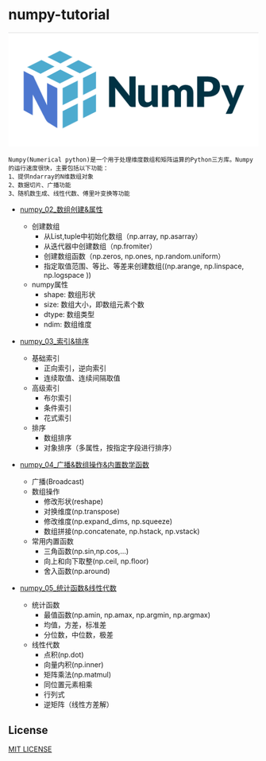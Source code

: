 # numpy-tutorial

![Alt text](https://github.com/chenxingphh/numpy-tutorial/blob/main/numpy/np_01.png)

    Numpy(Numerical python)是一个用于处理维度数组和矩阵运算的Python三方库。Numpy的运行速度很快，主要包括以下功能：
    1、提供ndarray的N维数组对象
    2、数据切片、广播功能 
    3、随机数生成、线性代数、傅里叶变换等功能

* [numpy_02_数组创建&属性](https://github.com/chenxingphh/numpy-tutorial/blob/main/numpy/numpy_02_%E6%95%B0%E7%BB%84%E5%88%9B%E5%BB%BA%26%E5%B1%9E%E6%80%A7.ipynb)
  - 创建数组
      - 从List,tuple中初始化数组（np.array, np.asarray）
      - 从迭代器中创建数组（np.fromiter）
      - 创建数组函数（np.zeros, np.ones, np.random.uniform）
      - 指定取值范围、等比、等差来创建数组((np.arange, np.linspace, np.logspace ))
  - numpy属性
      -  shape: 数组形状
      -  size: 数组大小，即数组元素个数
      -  dtype: 数组类型 
      -  ndim: 数组维度

* [numpy_03_索引&排序](https://github.com/chenxingphh/numpy-tutorial/blob/main/numpy/numpy_03_%E7%B4%A2%E5%BC%95%26%E6%8E%92%E5%BA%8F.ipynb)
  - 基础索引
      - 正向索引，逆向索引
      - 连续取值、连续间隔取值
  - 高级索引
      - 布尔索引
      - 条件索引
      - 花式索引
  - 排序
      - 数组排序
      - 对象排序（多属性，按指定字段进行排序）

* [numpy_04_广播&数组操作&内置数学函数](https://github.com/chenxingphh/numpy-tutorial/blob/main/numpy/numpy_04_%E5%B9%BF%E6%92%AD%26%E6%95%B0%E7%BB%84%E6%93%8D%E4%BD%9C%26%E5%86%85%E7%BD%AE%E6%95%B0%E5%AD%A6%E5%87%BD%E6%95%B0.ipynb)
  - 广播(Broadcast)
  - 数组操作
    - 修改形状(reshape)
    - 对换维度(np.transpose)
    - 修改维度(np.expand_dims, np.squeeze)
    - 数组拼接(np.concatenate, np.hstack, np.vstack)
  - 常用内置函数
    - 三角函数(np.sin,np.cos,...)
    - 向上和向下取整(np.ceil, np.floor)
    - 舍入函数(np.around)

* [numpy_05_统计函数&线性代数](https://github.com/chenxingphh/numpy-tutorial/blob/main/numpy/numpy_05_%E7%BB%9F%E8%AE%A1%E5%87%BD%E6%95%B0%26%E7%BA%BF%E6%80%A7%E7%BB%9F%E8%AE%A1.ipynb)
  - 统计函数
    - 最值函数(np.amin, np.amax, np.argmin, np.argmax)
    - 均值，方差，标准差
    - 分位数，中位数，极差
  - 线性代数
    - 点积(np.dot)
    - 向量内积(np.inner) 
    - 矩阵乘法(np.matmul)
    - 同位置元素相乘
    - 行列式
    - 逆矩阵（线性方差解）

## License
[MIT LICENSE](LICENSE)
